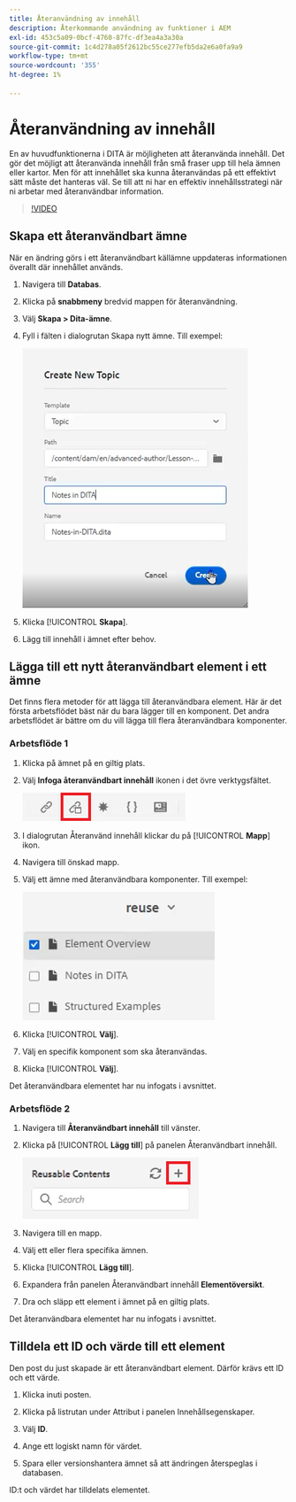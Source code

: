 ```yaml
---
title: Återanvändning av innehåll
description: Återkommande användning av funktioner i AEM
exl-id: 453c5a09-0bcf-4760-87fc-df3ea4a3a30a
source-git-commit: 1c4d278a05f2612bc55ce277efb5da2e6a0fa9a9
workflow-type: tm+mt
source-wordcount: '355'
ht-degree: 1%

---
```


# Återanvändning av innehåll

En av huvudfunktionerna i DITA är möjligheten att återanvända innehåll. Det gör det möjligt att återanvända innehåll från små fraser upp till hela ämnen eller kartor.  Men för att innehållet ska kunna återanvändas på ett effektivt sätt måste det hanteras väl. Se till att ni har en effektiv innehållsstrategi när ni arbetar med återanvändbar information.

>[!VIDEO](https://video.tv.adobe.com/v/342757?quality=12&learn=on)

## Skapa ett återanvändbart ämne

När en ändring görs i ett återanvändbart källämne uppdateras informationen överallt där innehållet används.

1. Navigera till **Databas**.

2. Klicka på **snabbmeny** bredvid mappen för återanvändning.

3. Välj **Skapa > Dita-ämne**.

4. Fyll i fälten i dialogrutan Skapa nytt ämne. Till exempel:

   ![Bekräftelse](images/lesson-8/new-topic-dialog.png)

5. Klicka [!UICONTROL **Skapa**].

6. Lägg till innehåll i ämnet efter behov.

## Lägga till ett nytt återanvändbart element i ett ämne

Det finns flera metoder för att lägga till återanvändbara element. Här är det första arbetsflödet bäst när du bara lägger till en komponent. Det andra arbetsflödet är bättre om du vill lägga till flera återanvändbara komponenter.

### Arbetsflöde 1

1. Klicka på ämnet på en giltig plats.

2. Välj **Infoga återanvändbart innehåll** ikonen i det övre verktygsfältet.

   ![Bekräftelse](images/lesson-8/insert-reuse-icon.png)

3. I dialogrutan Återanvänd innehåll klickar du på [!UICONTROL **Mapp**] ikon.

4. Navigera till önskad mapp.

5. Välj ett ämne med återanvändbara komponenter.
Till exempel:

   ![Bekräftelse](images/lesson-8/reusable-topic.png)

6. Klicka [!UICONTROL **Välj**].

7. Välj en specifik komponent som ska återanvändas.

8. Klicka [!UICONTROL **Välj**].

Det återanvändbara elementet har nu infogats i avsnittet.

### Arbetsflöde 2

1. Navigera till **Återanvändbart innehåll** till vänster.

2. Klicka på [!UICONTROL **Lägg till**] på panelen Återanvändbart innehåll.

   ![Bekräftelse](images/lesson-8/reuse-contents-icon.png)

3. Navigera till en mapp.

4. Välj ett eller flera specifika ämnen.

5. Klicka [!UICONTROL **Lägg till**].

6. Expandera från panelen Återanvändbart innehåll **Elementöversikt**.

7. Dra och släpp ett element i ämnet på en giltig plats.

Det återanvändbara elementet har nu infogats i avsnittet.

## Tilldela ett ID och värde till ett element

Den post du just skapade är ett återanvändbart element. Därför krävs ett ID och ett värde.

1. Klicka inuti posten.

2. Klicka på listrutan under Attribut i panelen Innehållsegenskaper.

3. Välj **ID**.

4. Ange ett logiskt namn för värdet.

5. Spara eller versionshantera ämnet så att ändringen återspeglas i databasen.

ID:t och värdet har tilldelats elementet.
